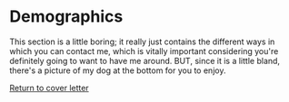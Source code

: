 # Demographics
This section is a little boring; it really just contains the different ways in which you can contact me, which is vitally important considering you're definitely going to want to have me around. BUT, since it is a little bland, there's a picture of my dog at the bottom for you to enjoy.


[Return to cover letter](https://github.com/SJTapia/resume/tree/main)
